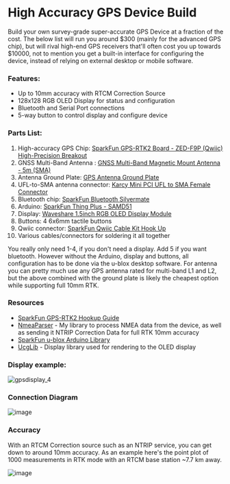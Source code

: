 # High Accuracy GPS Device Build

Build your own survey-grade super-accurate GPS Device at a fraction of the cost.
The below list will run you around $300 (mainly for the advanced GPS chip), but will rival high-end GPS receivers that'll often cost you up towards $10000, not to mention you get a built-in interface for configuring the device, instead of relying on external desktop or mobile software.

### Features:
 - Up to 10mm accuracy with RTCM Correction Source
 - 128x128 RGB OLED Display for status and configuration
 - Bluetooth and Serial Port connections
 - 5-way button to control display and configure device
 
 ### Parts List:
 1. High-accuracy GPS Chip: [SparkFun GPS-RTK2 Board - ZED-F9P (Qwiic) High-Precision Breakout](https://amzn.to/2HEfFoN)
 2. GNSS Multi-Band Antenna : [GNSS Multi-Band Magnetic Mount Antenna - 5m (SMA)](https://www.sparkfun.com/products/15192)
 3. Antenna Ground Plate: [GPS Antenna Ground Plate](https://www.sparkfun.com/products/15004)
 4. UFL-to-SMA antenna connector: [Karcy Mini PCI UFL to SMA Female Connector](https://amzn.to/34DS7c4)
 5. Bluetooth chip: [SparkFun Bluetooth Silvermate](https://amzn.to/35LofKn)
 6. Arduino: [SparkFun Thing Plus - SAMD51](https://amzn.to/3kK7pSq)
 7. Display: [Waveshare 1.5inch RGB OLED Display Module](https://amzn.to/3oGIIsc)
 8. Buttons: 4 6x6mm tactile buttons
 9. Qwiic connector: [SparkFun Qwiic Cable Kit Hook Up](https://amzn.to/2TBvj6r)
 10. Various cables/connectors for soldering it all together
 
You really only need 1-4, if you don't need a display. Add 5 if you want bluetooth. However without the Arduino, display and buttons, all configuration has to be done via the u-blox desktop software.
For antenna you can pretty much use any GPS antenna rated for multi-band L1 and L2, but the above combined with the ground plate is likely the cheapest option while supporting full 10mm RTK.

### Resources

- [SparkFun GPS-RTK2 Hookup Guide](https://learn.sparkfun.com/tutorials/gps-rtk2-hookup-guide)
- [NmeaParser](https://github.com/dotMorten/NmeaParser) - My library to process NMEA data from the device, as well as sending it NTRIP Correction Data for full RTK 10mm accuracy
- [SparkFun u-blox Arduino Library](https://github.com/sparkfun/SparkFun_Ublox_Arduino_Library)
- [UcgLib](https://github.com/olikraus/ucglib) - Display library used for rendering to the OLED display

### Display example:
![gpsdisplay_4](https://user-images.githubusercontent.com/1378165/97663689-7a299100-1a37-11eb-9d00-08eab29f479d.gif)
 
### Connection Diagram

![image](https://user-images.githubusercontent.com/1378165/97655357-23fe2300-1a22-11eb-9e4f-2a2a4c6cb93b.png)

### Accuracy

With an RTCM Correction source such as an NTRIP service, you can get down to around 10mm accuracy. As an example here's the point plot of 1000 measurements in RTK mode with an RTCM base station ~7.7 km away.

![image](https://user-images.githubusercontent.com/1378165/97666691-68e28380-1a3b-11eb-9e9c-0af0f7178090.png)


